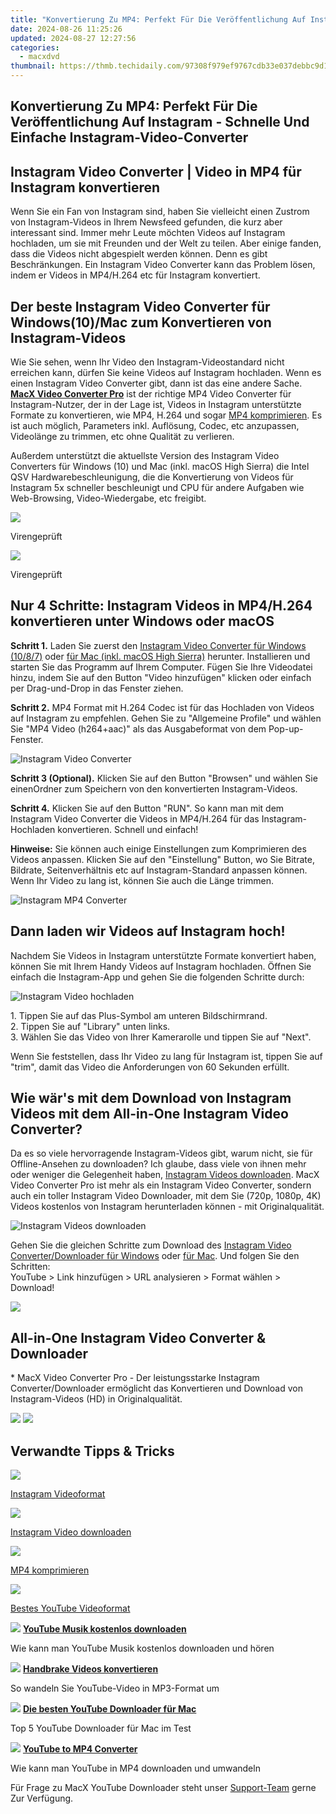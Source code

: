 ```yaml
---
title: "Konvertierung Zu MP4: Perfekt Für Die Veröffentlichung Auf Instagram - Schnelle Und Einfache Instagram-Video-Converter"
date: 2024-08-26 11:25:26
updated: 2024-08-27 12:27:56
categories:
  - macxdvd
thumbnail: https://thmb.techidaily.com/97308f979ef9767cdb33e037debbc9d1c528c201fc8946139de7109bd3d44499.jpg
---
```


## Konvertierung Zu MP4: Perfekt Für Die Veröffentlichung Auf Instagram - Schnelle Und Einfache Instagram-Video-Converter

## Instagram Video Converter | Video in MP4 für Instagram konvertieren

Wenn Sie ein Fan von Instagram sind, haben Sie vielleicht einen Zustrom von Instagram-Videos in Ihrem Newsfeed gefunden, die kurz aber interessant sind. Immer mehr Leute möchten Videos auf Instagram hochladen, um sie mit Freunden und der Welt zu teilen. Aber einige fanden, dass die Videos nicht abgespielt werden können. Denn es gibt Beschränkungen. Ein Instagram Video Converter kann das Problem lösen, indem er Videos in MP4/H.264 etc für Instagram konvertiert.



## Der beste Instagram Video Converter für Windows(10)/Mac zum Konvertieren von Instagram-Videos

Wie Sie sehen, wenn Ihr Video den Instagram-Videostandard nicht erreichen kann, dürfen Sie keine Videos auf Instagram hochladen. Wenn es einen Instagram Video Converter gibt, dann ist das eine andere Sache. [**MacX Video Converter Pro**](https://tools.techidaily.com/macxdvd/products/) ist der richtige MP4 Video Converter für Instagram-Nutzer, der in der Lage ist, Videos in Instagram unterstützte Formate zu konvertieren, wie MP4, H.264 und sogar [MP4 komprimieren](https://tools.techidaily.com/macxdvd/products/). Es ist auch möglich, Parameters inkl. Auflösung, Codec, etc anzupassen, Videolänge zu trimmen, etc ohne Qualität zu verlieren. 

Außerdem unterstützt die aktuellste Version des Instagram Video Converters für Windows (10) und Mac (inkl. macOS High Sierra) die Intel QSV Hardwarebeschleunigung, die die Konvertierung von Videos für Instagram 5x schneller beschleunigt und CPU für andere Aufgaben wie Web-Browsing, Video-Wiedergabe, etc freigibt. 

[![](https://www.macxdvd.com/tutorial-de/howto_image/free_down_win_de_2.png)](https://tools.techidaily.com/macxdvd/products/) 

Virengeprüft

[![](https://www.macxdvd.com/tutorial-de/howto_image/free_down_de_2.png)](https://tools.techidaily.com/macxdvd/products/) 

Virengeprüft



## Nur 4 Schritte: Instagram Videos in MP4/H.264 konvertieren unter Windows oder macOS

**Schritt 1.** Laden Sie zuerst den [Instagram Video Converter für Windows (10/8/7)](https://tools.techidaily.com/macxdvd/products/) oder [für Mac (inkl. macOS High Sierra)](https://tools.techidaily.com/macxdvd/products/) herunter. Installieren und starten Sie das Programm auf Ihrem Computer. Fügen Sie Ihre Videodatei hinzu, indem Sie auf den Button "Video hinzufügen" klicken oder einfach per Drag-und-Drop in das Fenster ziehen.

**Schritt 2.** MP4 Format mit H.264 Codec ist für das Hochladen von Videos auf Instagram zu empfehlen. Gehen Sie zu "Allgemeine Profile" und wählen Sie "MP4 Video (h264+aac)" als das Ausgabeformat von dem Pop-up-Fenster.

![Instagram Video Converter](https://www.macxdvd.com/tutorial-de/article-image/instagram-converter-2.jpg)

**Schritt 3 (Optional).** Klicken Sie auf den Button "Browsen" und wählen Sie einenOrdner zum Speichern von den konvertierten Instagram-Videos. 

**Schritt 4.** Klicken Sie auf den Button "RUN". So kann man mit dem Instagram Video Converter die Videos in MP4/H.264 für das Instagram-Hochladen konvertieren. Schnell und einfach! 

**Hinweise:** Sie können auch einige Einstellungen zum Komprimieren des Videos anpassen. Klicken Sie auf den "Einstellung" Button, wo Sie Bitrate, Bildrate, Seitenverhältnis etc auf Instagram-Standard anpassen können. Wenn Ihr Video zu lang ist, können Sie auch die Länge trimmen. 

![Instagram MP4 Converter](https://www.macxdvd.com/tutorial-de/article-image/instagram-converter-3.jpg)



## Dann laden wir Videos auf Instagram hoch! 

Nachdem Sie Videos in Instagram unterstützte Formate konvertiert haben, können Sie mit Ihrem Handy Videos auf Instagram hochladen. Öffnen Sie einfach die Instagram-App und gehen Sie die folgenden Schritte durch:

![Instagram Video hochladen](https://www.macxdvd.com/tutorial-de/article-image/instagram-converter-4.jpg)

1\. Tippen Sie auf das Plus-Symbol am unteren Bildschirmrand.  
 2\. Tippen Sie auf "Library" unten links.  
 3\. Wählen Sie das Video von Ihrer Kamerarolle und tippen Sie auf "Next".

Wenn Sie feststellen, dass Ihr Video zu lang für Instagram ist, tippen Sie auf "trim", damit das Video die Anforderungen von 60 Sekunden erfüllt.



## Wie wär's mit dem Download von Instagram Videos mit dem All-in-One Instagram Video Converter? 

Da es so viele hervorragende Instagram-Videos gibt, warum nicht, sie für Offline-Ansehen zu downloaden? Ich glaube, dass viele von ihnen mehr oder weniger die Gelegenheit haben, [Instagram Videos downloaden](https://tools.techidaily.com/macxdvd/products/). MacX Video Converter Pro ist mehr als ein Instagram Video Converter, sondern auch ein toller Instagram Video Downloader, mit dem Sie (720p, 1080p, 4K) Videos kostenlos von Instagram herunterladen können - mit Originalqualität.

![Instagram Videos downloaden](https://www.macxdvd.com/tutorial-de/article-image/instagram-videos-downloaden.jpg)

Gehen Sie die gleichen Schritte zum Download des [Instagram Video Converter/Downloader für Windows](https://tools.techidaily.com/macxdvd/products/) oder [für Mac](https://tools.techidaily.com/macxdvd/products/). Und folgen Sie den Schritten:  
 YouTube > Link hinzufügen > URL analysieren > Format wählen > Download!



![](https://www.macxdvd.com/tutorial-de/howto_image/bluray.png) 

## All-in-One Instagram Video Converter & Downloader

\* MacX Video Converter Pro - Der leistungsstarke Instagram Converter/Downloader ermöglicht das Konvertieren und Download von Instagram-Videos (HD) in Originalqualität.   

[![](https://www.macxdvd.com/tutorial-de/howto_image/winx-de.png)](https://tools.techidaily.com/macxdvd/products/) [![](https://www.macxdvd.com/tutorial-de/howto_image/macx-de.png)](https://tools.techidaily.com/macxdvd/products/) 



## Verwandte Tipps & Tricks

![](https://www.macxdvd.com/tutorial-de/howto_image/youtube1.jpg) 

[Instagram Videoformat](https://tools.techidaily.com/macxdvd/products/)

![](https://www.macxdvd.com/tutorial-de/howto_image/youtube2.jpg) 

[Instagram Video downloaden](https://tools.techidaily.com/macxdvd/products/)

![](https://www.macxdvd.com/tutorial-de/howto_image/youtube3.jpg) 

[MP4 komprimieren](https://tools.techidaily.com/macxdvd/products/)

![](https://www.macxdvd.com/tutorial-de/howto_image/youtube4.jpg) 

[Bestes YouTube Videoformat](https://tools.techidaily.com/macxdvd/products/) 

![](https://www.macxdvd.com/tutorial-de/../seoimage/link_icon_blue.png) **[YouTube Musik kostenlos downloaden](https://tools.techidaily.com/macxdvd/products/)** 

Wie kann man YouTube Musik kostenlos downloaden und hören

![](https://www.macxdvd.com/tutorial-de/../seoimage/link_icon_blue.png) **[Handbrake Videos konvertieren](https://tools.techidaily.com/macxdvd/products/)** 

So wandeln Sie YouTube-Video in MP3-Format um

![](https://www.macxdvd.com/tutorial-de/../seoimage/link_icon_blue.png) **[Die besten YouTube Downloader für Mac](https://tools.techidaily.com/macxdvd/products/)** 

Top 5 YouTube Downloader für Mac im Test

![](https://www.macxdvd.com/tutorial-de/../seoimage/link_icon_blue.png) **[YouTube to MP4 Converter](https://tools.techidaily.com/macxdvd/products/)** 

Wie kann man YouTube in MP4 downloaden und umwandeln



Für Frage zu MacX YouTube Downloader steht unser [Support-Team](https://tools.techidaily.com/macxdvd/products/) gerne Zur Verfügung.

<ins class="adsbygoogle"
     style="display:block"
     data-ad-format="autorelaxed"
     data-ad-client="ca-pub-7571918770474297"
     data-ad-slot="1223367746"></ins>



<ins class="adsbygoogle"
     style="display:block"
     data-ad-client="ca-pub-7571918770474297"
     data-ad-slot="8358498916"
     data-ad-format="auto"
     data-full-width-responsive="true"></ins>
